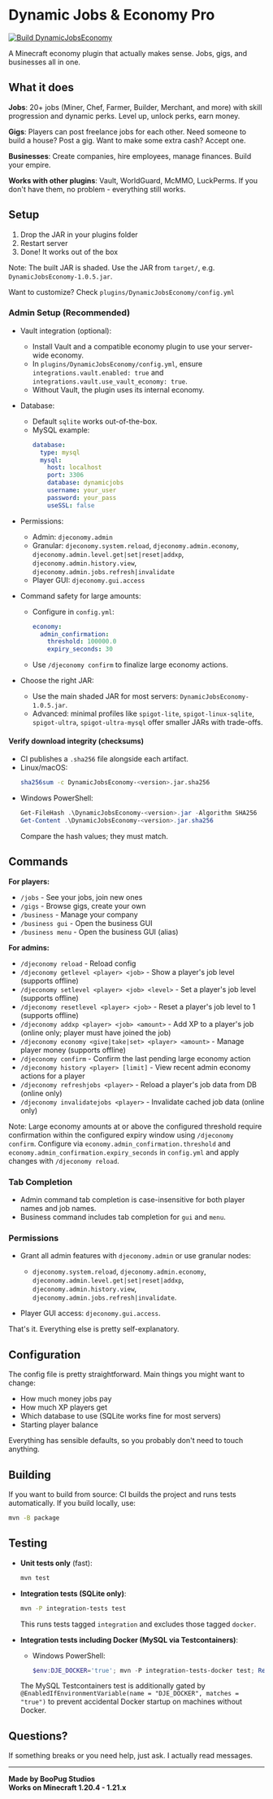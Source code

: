 # Dynamic Jobs & Economy Pro

[![Build DynamicJobsEconomy](https://github.com/Booyaka101/dynamic-jobs-economy/actions/workflows/build.yml/badge.svg)](https://github.com/Booyaka101/dynamic-jobs-economy/actions/workflows/build.yml)

A Minecraft economy plugin that actually makes sense. Jobs, gigs, and businesses all in one.

## What it does

**Jobs**: 20+ jobs (Miner, Chef, Farmer, Builder, Merchant, and more) with skill progression and dynamic perks. Level up, unlock perks, earn money.

**Gigs**: Players can post freelance jobs for each other. Need someone to build a house? Post a gig. Want to make some extra cash? Accept one.

**Businesses**: Create companies, hire employees, manage finances. Build your empire.

**Works with other plugins**: Vault, WorldGuard, McMMO, LuckPerms. If you don't have them, no problem - everything still works.

## Setup

1. Drop the JAR in your plugins folder
2. Restart server
3. Done! It works out of the box

Note: The built JAR is shaded. Use the JAR from `target/`, e.g. `DynamicJobsEconomy-1.0.5.jar`.

Want to customize? Check `plugins/DynamicJobsEconomy/config.yml`

### Admin Setup (Recommended)

- Vault integration (optional):
  - Install Vault and a compatible economy plugin to use your server-wide economy.
  - In `plugins/DynamicJobsEconomy/config.yml`, ensure `integrations.vault.enabled: true` and `integrations.vault.use_vault_economy: true`.
  - Without Vault, the plugin uses its internal economy.

- Database:
  - Default `sqlite` works out-of-the-box.
  - MySQL example:
    ```yaml
    database:
      type: mysql
      mysql:
        host: localhost
        port: 3306
        database: dynamicjobs
        username: your_user
        password: your_pass
        useSSL: false
    ```

- Permissions:
  - Admin: `djeconomy.admin`
  - Granular: `djeconomy.system.reload`, `djeconomy.admin.economy`, `djeconomy.admin.level.get|set|reset|addxp`, `djeconomy.admin.history.view`, `djeconomy.admin.jobs.refresh|invalidate`
  - Player GUI: `djeconomy.gui.access`

- Command safety for large amounts:
  - Configure in `config.yml`:
    ```yaml
    economy:
      admin_confirmation:
        threshold: 100000.0
        expiry_seconds: 30
    ```
  - Use `/djeconomy confirm` to finalize large economy actions.

- Choose the right JAR:
  - Use the main shaded JAR for most servers: `DynamicJobsEconomy-1.0.5.jar`.
  - Advanced: minimal profiles like `spigot-lite`, `spigot-linux-sqlite`, `spigot-ultra`, `spigot-ultra-mysql` offer smaller JARs with trade-offs.

#### Verify download integrity (checksums)
- CI publishes a `.sha256` file alongside each artifact.
- Linux/macOS:
  ```bash
  sha256sum -c DynamicJobsEconomy-<version>.jar.sha256
  ```
- Windows PowerShell:
  ```powershell
  Get-FileHash .\DynamicJobsEconomy-<version>.jar -Algorithm SHA256
  Get-Content .\DynamicJobsEconomy-<version>.jar.sha256
  ```
  Compare the hash values; they must match.

## Commands

**For players:**
- `/jobs` - See your jobs, join new ones
- `/gigs` - Browse gigs, create your own
- `/business` - Manage your company
- `/business gui` - Open the business GUI
- `/business menu` - Open the business GUI (alias)

**For admins:**
- `/djeconomy reload` - Reload config
- `/djeconomy getlevel <player> <job>` - Show a player's job level (supports offline)
- `/djeconomy setlevel <player> <job> <level>` - Set a player's job level (supports offline)
- `/djeconomy resetlevel <player> <job>` - Reset a player's job level to 1 (supports offline)
- `/djeconomy addxp <player> <job> <amount>` - Add XP to a player's job (online only; player must have joined the job)
- `/djeconomy economy <give|take|set> <player> <amount>` - Manage player money (supports offline)
- `/djeconomy confirm` - Confirm the last pending large economy action
- `/djeconomy history <player> [limit]` - View recent admin economy actions for a player
- `/djeconomy refreshjobs <player>` - Reload a player's job data from DB (online only)
- `/djeconomy invalidatejobs <player>` - Invalidate cached job data (online only)

Note: Large economy amounts at or above the configured threshold require confirmation within the configured expiry window using `/djeconomy confirm`. Configure via `economy.admin_confirmation.threshold` and `economy.admin_confirmation.expiry_seconds` in `config.yml` and apply changes with `/djeconomy reload`.

### Tab Completion

- Admin command tab completion is case-insensitive for both player names and job names.
- Business command includes tab completion for `gui` and `menu`.

### Permissions

- Grant all admin features with `djeconomy.admin` or use granular nodes:
  - `djeconomy.system.reload`, `djeconomy.admin.economy`, `djeconomy.admin.level.get|set|reset|addxp`,
    `djeconomy.admin.history.view`, `djeconomy.admin.jobs.refresh|invalidate`.

- Player GUI access: `djeconomy.gui.access`.

That's it. Everything else is pretty self-explanatory.

## Configuration

The config file is pretty straightforward. Main things you might want to change:

- How much money jobs pay
- How much XP players get
- Which database to use (SQLite works fine for most servers)
- Starting player balance

Everything has sensible defaults, so you probably don't need to touch anything.

## Building

If you want to build from source:
CI builds the project and runs tests automatically. If you build locally, use:
```bash
mvn -B package
```

## Testing

- __Unit tests only__ (fast):
  ```bash
  mvn test
  ```

- __Integration tests (SQLite only)__:
  ```bash
  mvn -P integration-tests test
  ```
  This runs tests tagged `integration` and excludes those tagged `docker`.

- __Integration tests including Docker (MySQL via Testcontainers)__:
  - Windows PowerShell:
    ```powershell
    $env:DJE_DOCKER='true'; mvn -P integration-tests-docker test; Remove-Item Env:DJE_DOCKER
    ```
  The MySQL Testcontainers test is additionally gated by `@EnabledIfEnvironmentVariable(name = "DJE_DOCKER", matches = "true")` to prevent accidental Docker startup on machines without Docker.


## Questions?

If something breaks or you need help, just ask. I actually read messages.

---

**Made by BooPug Studios**  
**Works on Minecraft 1.20.4 - 1.21.x**
